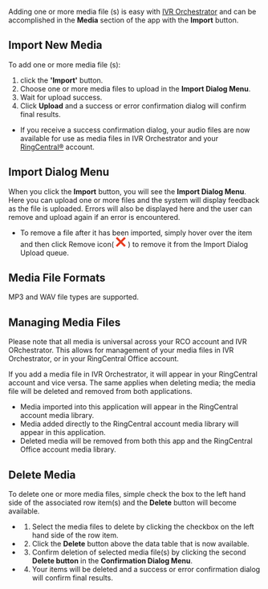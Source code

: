 Adding one or more media file (s) is easy with [IVR Orchestrator](https://ivrorchestrator.ps.ringcentral.com) and can be accomplished in the **Media** section of the app with the **Import** button.

## Import New Media

To add one or more media file (s):

1. click the **'Import'** button.
2. Choose one or more media files to upload in the **Import Dialog Menu**.
3. Wait for upload success.
4. Click **Upload** and a success or error confirmation dialog will confirm final results.

* If you receive a success confirmation dialog, your audio files are now available for use as media files in IVR Orchestrator and your [RingCentral®](https://ringcentral.com) account. 

## Import Dialog Menu

When you click the **Import** button, you will see the **Import Dialog Menu**. Here you can upload one or more files and the system will display feedback as the file is uploaded. Errors will also be displayed here and the user can remove and upload again if an error is encountered.

* To remove a file after it has been imported, simply hover over the item and then click Remove icon( ![Remove icon](../assets/remove.svg "Remove icon") ) to remove it from the Import Dialog Upload queue.


## Media File Formats
MP3 and WAV file types are supported.

## Managing Media Files

Please note that all media is universal across your RCO account and IVR ORchestrator. This allows for management of your media files in IVR Orchestrator, or in your RingCentral Office account.

If you add a media file in IVR Orchestrator, it will appear in your RingCentral account and vice versa. The same applies when deleting media; the media file will be deleted and removed from both applications.

* Media imported into this application will appear in the RingCentral account media library.
* Media added directly to the RingCentral account media library will appear in this application.
* Deleted media will be removed from both this app and the RingCentral Office account media library.

## Delete Media

To delete one or more media files, simple check the box to the left hand side of the associated row item(s) and the **Delete** button will become available. 

* 1. Select the media files to delete by clicking the checkbox on the left hand side of the row item.
* 2. Click the **Delete** button above the data table that is now available.
* 3. Confirm deletion of selected media file(s) by clicking the second **Delete button** in the **Confirmation Dialog Menu**.
* 4. Your items will be deleted and a success or error confirmation dialog will confirm final results.
